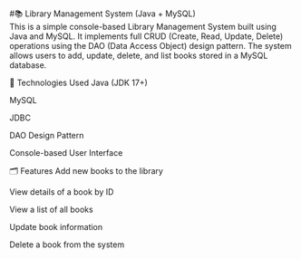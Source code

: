 

#📚 Library Management System (Java + MySQL)
<br>
This is a simple console-based Library Management System built using Java and MySQL. It implements full CRUD (Create, Read, Update, Delete) operations using the DAO (Data Access Object) design pattern. The system allows users to add, update, delete, and list books stored in a MySQL database.

🔧 Technologies Used
Java (JDK 17+)

MySQL

JDBC

DAO Design Pattern

Console-based User Interface

🗂️ Features
Add new books to the library

View details of a book by ID

View a list of all books

Update book information

Delete a book from the system
